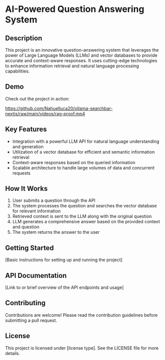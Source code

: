 # AI-Powered Question Answering System

## Description

This project is an innovative question-answering system that leverages the power of Large Language Models (LLMs) and vector databases to provide accurate and context-aware responses. It uses cutting-edge technologies to enhance information retrieval and natural language processing capabilities.

## Demo

Check out the project in action:

https://github.com/Nahuelluca20/ollama-searchbar-nextjs/raw/main/videos/rag-proof.mp4

## Key Features

- Integration with a powerful LLM API for natural language understanding and generation
- Utilization of a vector database for efficient and semantic information retrieval
- Context-aware responses based on the queried information
- Scalable architecture to handle large volumes of data and concurrent requests

## How It Works

1. User submits a question through the API
2. The system processes the question and searches the vector database for relevant information
3. Retrieved context is sent to the LLM along with the original question
4. LLM generates a comprehensive answer based on the provided context and question
5. The system returns the answer to the user

## Getting Started

[Basic instructions for setting up and running the project]

## API Documentation

[Link to or brief overview of the API endpoints and usage]

## Contributing

Contributions are welcome! Please read the contribution guidelines before submitting a pull request.

## License

This project is licensed under [license type]. See the LICENSE file for more details.
